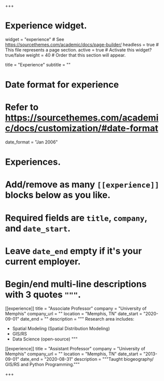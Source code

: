 +++
# Experience widget.
widget = "experience"  # See https://sourcethemes.com/academic/docs/page-builder/
headless = true  # This file represents a page section.
active = true  # Activate this widget? true/false
weight = 40  # Order that this section will appear.

title = "Experience"
subtitle = ""

# Date format for experience
#   Refer to https://sourcethemes.com/academic/docs/customization/#date-format
date_format = "Jan 2006"

# Experiences.
#   Add/remove as many `[[experience]]` blocks below as you like.
#   Required fields are `title`, `company`, and `date_start`.
#   Leave `date_end` empty if it's your current employer.
#   Begin/end multi-line descriptions with 3 quotes `"""`.
[[experience]]
  title = "Associate Professor"
  company = "University of Memphis"
  company_url = ""
  location = "Memphis, TN"
  date_start = "2020-09-01"
  date_end = ""
  description = """
  Research area includes:
  
  * Spatial Modeling (Spatial Distribution Modeling)
  * GIS/RS
  * Data Science (open-source)
  """

[[experience]]
  title = "Assistant Professor"
  company = "University of Memphis"
  company_url = ""
  location = "Memphis, TN"
  date_start = "2013-09-01"
  date_end = "2020-08-31"
  description = """Taught biogeography/ GIS/RS and Python Programming."""

+++
